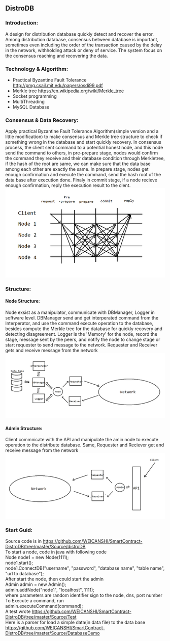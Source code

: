 ## DistroDB

### Introduction:
A design for distribution database quickly detect and recover the error. Among distribution database, consensus between database is important, sometimes even including the order of the transaction caused by the delay
in the network, withholding attack or deny of service. The system focus on the consensus reaching and recovering the data.

### Technology & Algorithm:
* Practical Byzantine Fault Tolerance http://pmg.csail.mit.edu/papers/osdi99.pdf
* Merkle tree https://en.wikipedia.org/wiki/Merkle_tree
* Socket programming
* MultiThreading
* MySQL Database

### Consensus & Data Recovery:
Apply practical Byzantine Fault Tolerance Algorithm(simple version and a little modification) to make consensus and Merkle tree structure to check if something wrong in the database and start quickly recovery.
In consensus process, the client sent command to a potential honest node, and this node send the command to others, in pre-prepare stage, nodes would confirm the command they receive and their database condition through Merkletree, if the hash of the root are same, we can make sure that the data base among each other are exactly the same. In prepare stage, nodes get enough confirmation and execute the command, send the hash root of the data base after execution done. Finaly in commit stage, if a node recieve enough confirmation, reply the execution result to the clent.
![](./Documentation/Image/BFT.png)


### Structure:
#### Node Structure:
Node exsist as a manipulator, communicate with DBManager, Logger in software level. DBManager send and get interperated command from the Interperator, and use the command execute operation to the database, besides compute the Merkle tree for the database for quickly recovery and detecting disagreement. Logger is the 'Memory' for the node, record the stage, message sent by the peers, and notify the node to change stage or start requester to send message to the network. Requester and Receiver gets and receive message from the network
![](./Documentation/Image/NodeAgent.png)

#### Admin Structure:
Client commnicate with the API and manipulate the amin node to execute operation to the distribute database. Same, Requester and Reciever 
get and receive message from the network
![](./Documentation/Image/AdminAgent.png)

### Start Guid:
Source code is in https://github.com/WEICANSHI/SmartContract-DistroDB/tree/master/Source/distroDB <br>
To start a node, code in java with following code <br>
Node node1 = new Node(1111); <br>
node1.start(); <br>
node1.ConnectDB("username", "password", "database name", "table name", "url to database"); <br>
After start the node, then could start the admin <br>
Admin admin = new Admin(); <br>
admin.addNode("node1", "localhost", 1111); <br>
where parameters are random identifier sign to the node, dns, port number<br>
To Execute a command, run <br>
admin.executeCommand(command); <br>
A test wrote https://github.com/WEICANSHI/SmartContract-DistroDB/tree/master/Source/Test <br>
Here is a parser for load a simple data(in data file) to the data base
https://github.com/WEICANSHI/SmartContract-DistroDB/tree/master/Source/DatabaseDemo
